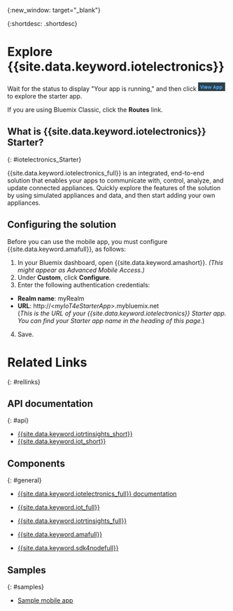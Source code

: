 {:new_window: target="_blank"}

{:shortdesc: .shortdesc}



# Explore {{site.data.keyword.iotelectronics}}

Wait for the status to display "Your app is running," and then click ![View App](images/viewapp80.png "View App") to explore the starter app.  

If you are using Bluemix Classic, click the **Routes** link.  

## What is {{site.data.keyword.iotelectronics}} Starter?
{: #iotelectronics_Starter}

{{site.data.keyword.iotelectronics_full}} is an integrated, end-to-end solution that enables your apps to communicate with, control, analyze, and update connected appliances. Quickly explore the features of the solution by using simulated appliances and data, and then start adding your own appliances.

## Configuring the solution
Before you can use the mobile app, you must configure {{site.data.keyword.amafull}}, as follows:
1. In your Bluemix dashboard, open {{site.data.keyword.amashort}}. *(This might appear as Advanced Mobile Access.)*
2. Under **Custom**, click **Configure**.
3. Enter the following authentication credentials:
  - **Realm name**: myRealm
  - **URL**: http://<*myIoT4eStarterApp*>.mybluemix.net  
(*This is the URL of your {{site.data.keyword.iotelectronics}} Starter app. You can find your Starter app name in the heading of this page.*)
4. Save.

# Related Links
{: #rellinks}
## API documentation
{: #api}
* [{{site.data.keyword.iotrtinsights_short}}](https://iotrti-prod.mam.ibmserviceengage.com/apidoc/)  
* [{{site.data.keyword.iot_short}}](https://developer.ibm.com/iotfoundation/recipes/api-documentation/)


## Components
{: #general}

* [{{site.data.keyword.iotelectronics_full}} documentation](iotelectronics_overview.html)

* [{{site.data.keyword.iot_full}}](https://new-console.ng.bluemix.net/docs/services/IoT/index.html)

* [{{site.data.keyword.iotrtinsights_full}}](https://new-console.ng.bluemix.net/docs/services/iotrtinsights/iotrtinsights_overview.html)

* [{{site.data.keyword.amafull}}](https://new-console.ng.bluemix.net/docs/services/mobileaccess/overview.html)

* [{{site.data.keyword.sdk4nodefull}}](https://new-console.ng.bluemix.net/docs/runtimes/nodejs/index.html#nodejs_runtime)

## Samples
{: #samples}
* [Sample mobile app](https://github.com/ibm-watson-iot/iote-mobile)
